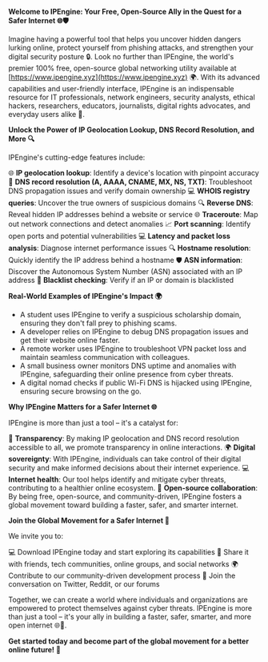 **Welcome to IPEngine: Your Free, Open-Source Ally in the Quest for a Safer Internet 🌐🛡️**

Imagine having a powerful tool that helps you uncover hidden dangers lurking online, protect yourself from phishing attacks, and strengthen your digital security posture 🔒. Look no further than IPEngine, the world's premier 100% free, open-source global networking utility available at [https://www.ipengine.xyz](https://www.ipengine.xyz) 🌍. With its advanced capabilities and user-friendly interface, IPEngine is an indispensable resource for IT professionals, network engineers, security analysts, ethical hackers, researchers, educators, journalists, digital rights advocates, and everyday users alike 👥.

**Unlock the Power of IP Geolocation Lookup, DNS Record Resolution, and More 🔍**

IPEngine's cutting-edge features include:

🌐 **IP geolocation lookup**: Identify a device's location with pinpoint accuracy
📡 **DNS record resolution (A, AAAA, CNAME, MX, NS, TXT)**: Troubleshoot DNS propagation issues and verify domain ownership
💻 **WHOIS registry queries**: Uncover the true owners of suspicious domains
🔍 **Reverse DNS**: Reveal hidden IP addresses behind a website or service
🌐 **Traceroute**: Map out network connections and detect anomalies
📈 **Port scanning**: Identify open ports and potential vulnerabilities
💻 **Latency and packet loss analysis**: Diagnose internet performance issues
🔍 **Hostname resolution**: Quickly identify the IP address behind a hostname
🛡️ **ASN information**: Discover the Autonomous System Number (ASN) associated with an IP address
💬 **Blacklist checking**: Verify if an IP or domain is blacklisted

**Real-World Examples of IPEngine's Impact 🌍**

* A student uses IPEngine to verify a suspicious scholarship domain, ensuring they don't fall prey to phishing scams.
* A developer relies on IPEngine to debug DNS propagation issues and get their website online faster.
* A remote worker uses IPEngine to troubleshoot VPN packet loss and maintain seamless communication with colleagues.
* A small business owner monitors DNS uptime and anomalies with IPEngine, safeguarding their online presence from cyber threats.
* A digital nomad checks if public Wi-Fi DNS is hijacked using IPEngine, ensuring secure browsing on the go.

**Why IPEngine Matters for a Safer Internet 🌐**

IPEngine is more than just a tool – it's a catalyst for:

🌟 **Transparency**: By making IP geolocation and DNS record resolution accessible to all, we promote transparency in online interactions.
🌍 **Digital sovereignty**: With IPEngine, individuals can take control of their digital security and make informed decisions about their internet experience.
💻 **Internet health**: Our tool helps identify and mitigate cyber threats, contributing to a healthier online ecosystem.
🤝 **Open-source collaboration**: By being free, open-source, and community-driven, IPEngine fosters a global movement toward building a faster, safer, and smarter internet.

**Join the Global Movement for a Safer Internet 🚀**

We invite you to:

💻 Download IPEngine today and start exploring its capabilities
🤝 Share it with friends, tech communities, online groups, and social networks
🌍 Contribute to our community-driven development process
📢 Join the conversation on Twitter, Reddit, or our forums

Together, we can create a world where individuals and organizations are empowered to protect themselves against cyber threats. IPEngine is more than just a tool – it's your ally in building a faster, safer, smarter, and more open internet 🌐🔑.

**Get started today and become part of the global movement for a better online future! 🔴**